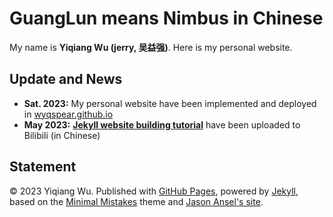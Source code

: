 # GuangLun means Nimbus in Chinese

My name is **Yiqiang Wu (jerry, 吴益强)**. Here is my personal website.

## Update and News

- **Sat. 2023:** My personal website have been implemented and deployed in [wyqspear.github.io](https://wyqspear.github.io)
- **May 2023:** **[Jekyll website building tutorial](https://www.bilibili.com/video/BV1ja4y1G7tX/?share_source=copy_web&vd_source=c8936a3bacfd65375f9e88b3bb9a12ba)** have been uploaded to Bilibili (in Chinese)

## Statement

© 2023 Yiqiang Wu. Published with [GitHub Pages](https://pages.github.com/), powered by [Jekyll](https://jekyllrb.com/), based on the [Minimal Mistakes](https://mademistakes.com/) theme and [Jason Ansel's site](https://github.com/jansel/jansel.github.io).
